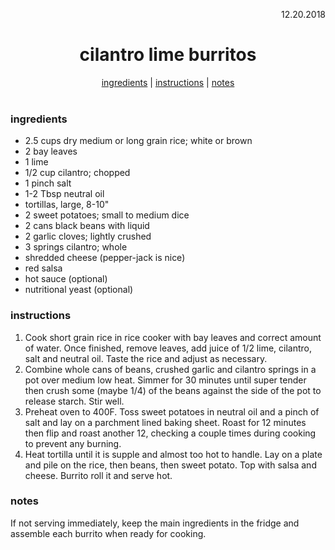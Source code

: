<p align="right">12.20.2018</p>

<h1 align="center">cilantro lime burritos</h1>

<div align="center">
  <a href="#ingredients">ingredients</a> | 
  <a href="#instructions">instructions</a> | 
  <a href="#notes">notes</a>
</div>
<br>

### ingredients
- 2.5 cups dry medium or long grain rice; white or brown
- 2 bay leaves
- 1 lime
- 1/2 cup cilantro; chopped
- 1 pinch salt
- 1-2 Tbsp neutral oil
- tortillas, large, 8-10"
- 2 sweet potatoes; small to medium dice
- 2 cans black beans with liquid 
- 2 garlic cloves; lightly crushed
- 3 springs cilantro; whole
- shredded cheese (pepper-jack is nice)
- red salsa
- hot sauce (optional)
- nutritional yeast (optional) 

### instructions
1. Cook short grain rice in rice cooker with bay leaves and correct amount of water.  Once finished, remove leaves, add juice of 1/2 lime, cilantro, salt and neutral oil.  Taste the rice and adjust as necessary.
1. Combine whole cans of beans, crushed garlic and cilantro springs in a pot over medium low heat.  Simmer for 30 minutes until super tender then crush some (maybe 1/4) of the beans against the side of the pot to release starch.  Stir well.
1. Preheat oven to 400F. Toss sweet potatoes in neutral oil and a pinch of salt and lay on a parchment lined baking sheet.  Roast for 12 minutes then flip and roast another 12, checking a couple times during cooking to prevent any burning.
1. Heat tortilla until it is supple and almost too hot to handle.  Lay on a plate and pile on the rice, then beans, then sweet potato.  Top with salsa and cheese.  Burrito roll it and serve hot. 

### notes
If not serving immediately, keep the main ingredients in the fridge and assemble each burrito when ready for cooking. 

